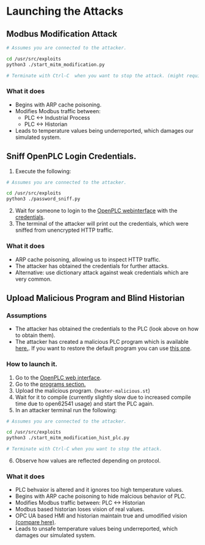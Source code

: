 # Launching the Attacks

## Modbus Modification Attack

```sh
# Assumes you are connected to the attacker.

cd /usr/src/exploits
python3 ./start_mitm_modification.py

# Terminate with Ctrl-C  when you want to stop the attack. (might require multiple signals.)
```

### What it does

- Begins with ARP cache poisoning.
- Modifies Modbus traffic between:
  - PLC <-> Industrial Process
  - PLC <-> Historian
- Leads to temperature values being underreported, which damages our simulated system.


## Sniff OpenPLC Login Credentials.


1. Execute the following:
```sh
# Assumes you are connected to the attacker.

cd /usr/src/exploits
python3 ./password_sniff.py
```

2. Wait for someone to login to the [OpenPLC webinterface](https://plc-plctb.aisec.fraunhofer.de/) with the [credentials](./credentials.md).
3. The terminal of the attacker will print out the credentials, which were sniffed from unencrypted HTTP traffic. 

### What it does

- ARP cache poisoning, allowing us to inspect HTTP traffic.
- The attacker has obtained the credentials for further attacks.
- Alternative: use dictionary attack against weak credentials which are very common.


## Upload Malicious Program and Blind Historian

### Assumptions

- The attacker has obtained the credentials to the PLC (look above on how to obtain them).
- The attacker has created a malicious PLC program which is available [here.](./files/heater-malicious.st). If you want to restore the default program you can use [this one](./files/heater-malicious.st).

### How to launch it.

1. Go to the [OpenPLC web interface](https://plc-plctb.aisec.fraunhofer.de/).
2. Go to the [programs section.](https://plc-plctb.aisec.fraunhofer.de/programs)
3. Upload the malicious program. (`heater-malicious.st`)
4. Wait for it to compile (currently slightly slow due to increased compile time due to open62541 usage) and start the PLC again.
5. In an attacker terminal run the following:
```sh
# Assumes you are connected to the attacker.

cd /usr/src/exploits
python3 ./start_mitm_modification_hist_plc.py

# Terminate with Ctrl-C when you want to stop the attack.
```
6. Observe how values are reflected depending on protocol.

### What it does

- PLC behvaior is altered and it ignores too high temperature values.
- Begins with ARP cache poisoning to hide malcious behavior of PLC.
- Modifies Modbus traffic between: PLC <-> Historian
- Modbus based historian loses vision of real values.
- OPC UA based HMI and historian maintain true and umodified vision [(compare here)](https://hist-plctb.aisec.fraunhofer.de/sources/1/dashboards/4).
- Leads to unsafe temperature values being underreported, which damages our simulated system.
